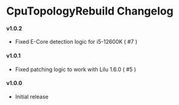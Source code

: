CpuTopologyRebuild Changelog
===================
#### v1.0.2
- Fixed E-Core detection logic for i5-12600K ( #7 )

#### v1.0.1
- Fixed patching logic to work with Lilu 1.6.0 ( #5 )

#### v1.0.0
- Initial release
